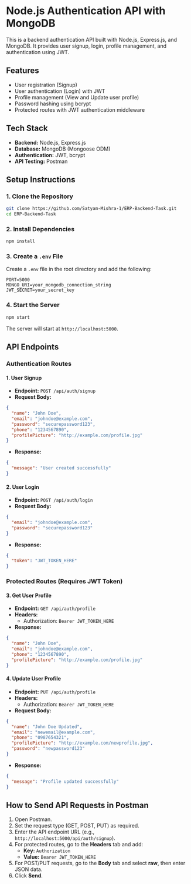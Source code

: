 # Node.js Authentication API with MongoDB

This is a backend authentication API built with Node.js, Express.js, and MongoDB. It provides user signup, login, profile management, and authentication using JWT.

## Features
- User registration (Signup)
- User authentication (Login) with JWT
- Profile management (View and Update user profile)
- Password hashing using bcrypt
- Protected routes with JWT authentication middleware

## Tech Stack
- **Backend:** Node.js, Express.js
- **Database:** MongoDB (Mongoose ODM)
- **Authentication:** JWT, bcrypt
- **API Testing:** Postman

## Setup Instructions

### 1. Clone the Repository
```bash
git clone https://github.com/Satyam-Mishra-1/ERP-Backend-Task.git
cd ERP-Backend-Task
```

### 2. Install Dependencies
```bash
npm install
```

### 3. Create a `.env` File
Create a `.env` file in the root directory and add the following:
```env
PORT=5000
MONGO_URI=your_mongodb_connection_string
JWT_SECRET=your_secret_key
```

### 4. Start the Server
```bash
npm start
```
The server will start at `http://localhost:5000`.

## API Endpoints

### **Authentication Routes**
#### **1. User Signup**
- **Endpoint:** `POST /api/auth/signup`
- **Request Body:**
```json
{
  "name": "John Doe",
  "email": "johndoe@example.com",
  "password": "securepassword123",
  "phone": "1234567890",
  "profilePicture": "http://example.com/profile.jpg"
}
```
- **Response:**
```json
{
  "message": "User created successfully"
}
```

#### **2. User Login**
- **Endpoint:** `POST /api/auth/login`
- **Request Body:**
```json
{
  "email": "johndoe@example.com",
  "password": "securepassword123"
}
```
- **Response:**
```json
{
  "token": "JWT_TOKEN_HERE"
}
```

### **Protected Routes (Requires JWT Token)**
#### **3. Get User Profile**
- **Endpoint:** `GET /api/auth/profile`
- **Headers:**
  - Authorization: `Bearer JWT_TOKEN_HERE`
- **Response:**
```json
{
  "name": "John Doe",
  "email": "johndoe@example.com",
  "phone": "1234567890",
  "profilePicture": "http://example.com/profile.jpg"
}
```

#### **4. Update User Profile**
- **Endpoint:** `PUT /api/auth/profile`
- **Headers:**
  - Authorization: `Bearer JWT_TOKEN_HERE`
- **Request Body:**
```json
{
  "name": "John Doe Updated",
  "email": "newemail@example.com",
  "phone": "0987654321",
  "profilePicture": "http://example.com/newprofile.jpg",
  "password": "newpassword123"
}
```
- **Response:**
```json
{
  "message": "Profile updated successfully"
}
```

## How to Send API Requests in Postman
1. Open Postman.
2. Set the request type (GET, POST, PUT) as required.
3. Enter the API endpoint URL (e.g., `http://localhost:5000/api/auth/signup`).
4. For protected routes, go to the **Headers** tab and add:
   - **Key:** `Authorization`
   - **Value:** `Bearer JWT_TOKEN_HERE`
5. For POST/PUT requests, go to the **Body** tab and select **raw**, then enter JSON data.
6. Click **Send**.

